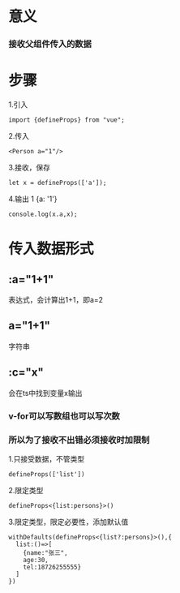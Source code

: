 # 意义
### 接收父组件传入的数据
# 步骤
1.引入
````
import {defineProps} from "vue";
````
2.传入
````
<Person a="1"/>
````
3.接收，保存
````
let x = defineProps(['a']);
````
4.输出  1  {a: '1'}
````
console.log(x.a,x);
````
# 传入数据形式
## :a="1+1"
表达式，会计算出1+1，即a=2
## a="1+1"
字符串
## :c="x"
会在ts中找到变量x输出

### v-for可以写数组也可以写次数
### 所以为了接收不出错必须接收时加限制
1.只接受数据，不管类型
````
defineProps(['list'])
````
2.限定类型
````
defineProps<{list:persons}>()
````
3.限定类型，限定必要性，添加默认值
````
withDefaults(defineProps<{list?:persons}>(),{
  list:()=>[
    {name:"张三",
    age:30,
    tel:18726255555}
  ]
})
````

